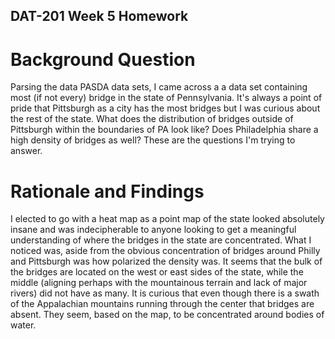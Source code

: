 ## DAT-201 Week 5 Homework

# Background Question
Parsing the data PASDA data sets, I came across a a data set containing most (if not every) bridge in the state of Pennsylvania.
It's always a point of pride that Pittsburgh as a city has the most bridges but I was curious about the rest of the state.
What does the distribution of bridges outside of Pittsburgh within the boundaries of PA look like? Does Philadelphia share a high density of bridges as well?
These are the questions I'm trying to answer.
# Rationale and Findings
I elected to go with a heat map as a point map of the state looked absolutely insane and was indecipherable to anyone looking to
get a meaningful understanding of  where the bridges in the state are concentrated. What I noticed was, aside from the obvious concentration of bridges
around Philly and Pittsburgh was how polarized the density was. It seems that the bulk of the bridges are located on the west or east sides of the state,
while the middle (aligning perhaps with the mountainous terrain and lack of major rivers) did not have as many. It is curious that even though there is 
a swath of the Appalachian mountains running through the center that bridges are absent. They seem, based on the map, to be concentrated around bodies of water.
